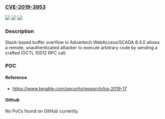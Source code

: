 ### [CVE-2019-3953](https://cve.mitre.org/cgi-bin/cvename.cgi?name=CVE-2019-3953)
![](https://img.shields.io/static/v1?label=Product&message=Advantech%20WebAccess%2FSCADA&color=blue)
![](https://img.shields.io/static/v1?label=Version&message=n%2Fa&color=blue)
![](https://img.shields.io/static/v1?label=Vulnerability&message=Stack-based%20Buffer%20Overflow&color=brighgreen)

### Description

Stack-based buffer overflow in Advantech WebAccess/SCADA 8.4.0 allows a remote, unauthenticated attacker to execute arbitrary code by sending a crafted IOCTL 10012 RPC call.

### POC

#### Reference
- https://www.tenable.com/security/research/tra-2019-17

#### Github
No PoCs found on GitHub currently.

